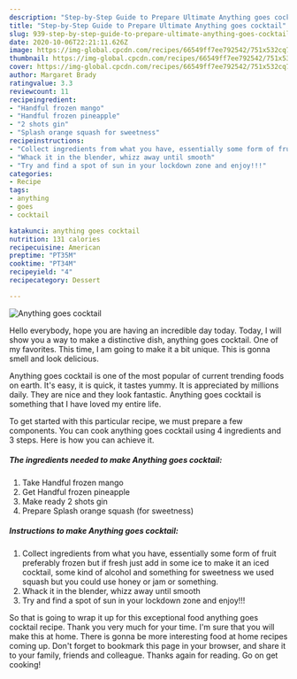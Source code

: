 ```yaml
---
description: "Step-by-Step Guide to Prepare Ultimate Anything goes cocktail"
title: "Step-by-Step Guide to Prepare Ultimate Anything goes cocktail"
slug: 939-step-by-step-guide-to-prepare-ultimate-anything-goes-cocktail
date: 2020-10-06T22:21:11.626Z
image: https://img-global.cpcdn.com/recipes/66549ff7ee792542/751x532cq70/anything-goes-cocktail-recipe-main-photo.jpg
thumbnail: https://img-global.cpcdn.com/recipes/66549ff7ee792542/751x532cq70/anything-goes-cocktail-recipe-main-photo.jpg
cover: https://img-global.cpcdn.com/recipes/66549ff7ee792542/751x532cq70/anything-goes-cocktail-recipe-main-photo.jpg
author: Margaret Brady
ratingvalue: 3.3
reviewcount: 11
recipeingredient:
- "Handful frozen mango"
- "Handful frozen pineapple"
- "2 shots gin"
- "Splash orange squash for sweetness"
recipeinstructions:
- "Collect ingredients from what you have, essentially some form of fruit preferably frozen but if fresh just add in some ice to make it an iced cocktail, some kind of alcohol and something for sweetness we used squash but you could use honey or jam or something."
- "Whack it in the blender, whizz away until smooth"
- "Try and find a spot of sun in your lockdown zone and enjoy!!!"
categories:
- Recipe
tags:
- anything
- goes
- cocktail

katakunci: anything goes cocktail 
nutrition: 131 calories
recipecuisine: American
preptime: "PT35M"
cooktime: "PT34M"
recipeyield: "4"
recipecategory: Dessert

---
```



![Anything goes cocktail](https://img-global.cpcdn.com/recipes/66549ff7ee792542/751x532cq70/anything-goes-cocktail-recipe-main-photo.jpg)

Hello everybody, hope you are having an incredible day today. Today, I will show you a way to make a distinctive dish, anything goes cocktail. One of my favorites. This time, I am going to make it a bit unique. This is gonna smell and look delicious.

Anything goes cocktail is one of the most popular of current trending foods on earth. It's easy, it is quick, it tastes yummy. It is appreciated by millions daily. They are nice and they look fantastic. Anything goes cocktail is something that I have loved my entire life.




To get started with this particular recipe, we must prepare a few components. You can cook anything goes cocktail using 4 ingredients and 3 steps. Here is how you can achieve it.

<!--inarticleads1-->

##### The ingredients needed to make Anything goes cocktail:

1. Take Handful frozen mango
1. Get Handful frozen pineapple
1. Make ready 2 shots gin
1. Prepare Splash orange squash (for sweetness)




<!--inarticleads2-->

##### Instructions to make Anything goes cocktail:

1. Collect ingredients from what you have, essentially some form of fruit preferably frozen but if fresh just add in some ice to make it an iced cocktail, some kind of alcohol and something for sweetness we used squash but you could use honey or jam or something.
1. Whack it in the blender, whizz away until smooth
1. Try and find a spot of sun in your lockdown zone and enjoy!!!




So that is going to wrap it up for this exceptional food anything goes cocktail recipe. Thank you very much for your time. I'm sure that you will make this at home. There is gonna be more interesting food at home recipes coming up. Don't forget to bookmark this page in your browser, and share it to your family, friends and colleague. Thanks again for reading. Go on get cooking!
